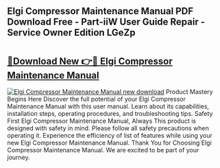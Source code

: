 ## Elgi Compressor Maintenance Manual PDF Download Free - Part-iiW User Guide Repair - Service Owner Edition LGeZp

# <h2><a href="http://bc13121.oget.top/?id=Elgi+Compressor+Maintenance+Manual">🔗Download New 👉🔴 Elgi Compressor Maintenance Manual</a></h2>

[![Elgi Compressor Maintenance Manual new download](https://i.imgur.com/5g1atiW.png)](http://bc13121.oget.top/?id=Elgi+Compressor+Maintenance+Manual)
Product Mastery Begins Here Discover the full potential of your Elgi Compressor Maintenance Manual with this user manual. Learn about its capabilities, installation steps, operating procedures, and troubleshooting tips. Safety First Elgi Compressor Maintenance Manual, Always This product is designed with safety in mind. Please follow all safety precautions when operating it. Experience the efficiency of list of features while using your new Elgi Compressor Maintenance Manual. Thank You for Choosing Elgi Compressor Maintenance Manual. We are excited to be part of your journey.
